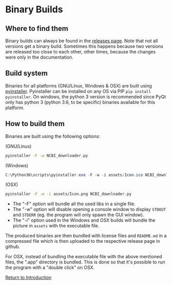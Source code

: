 # Binary Builds

## Where to find them
Binary builds can always be found in the [releases page](https://github.com/StuntsPT/NCBI_Mass_Downloader/releases).
Note that not all versions get a binary build. Sometimes this happens because two versions are released too close to each other, other times, because the changes were only in the documentation.

## Build system
Binaries for all platforms (GNU/Linux, Windows & OSX) are built using [pyinstaller](http://www.pyinstaller.org/).
Pyinstaller can be installed on any OS via PIP `pip install pyinstaller`.
On windows, the python 3 version is recommended since PyQt only has python 3 (python 3.6, to be specific) binaries available for this platform.

## How to build them
Binaries are built using the following options:

(GNU/Linux)
```bash
pyinstaller -F -w NCBI_downloader.py
```

(Windows)
```powershell
C:\Python36\scripts\pyinstaller.exe -F -w -i assets/Icon.ico NCBI_downloader.py
```

(OSX)
```bash
pyinstaller -F -w -i assets/Icon.png NCBI_downloader.py
```

* The "-F" option will bundle all the used libs in a single file.
* The "-w" option will disable opening a console window to display `STDOUT` and `STDERR` (eg. the program will only spawn the GUI window).
* The "-i" option used in the Windows and OSX builds will bundle the picture in `assets` with the executable file.

The produced binaries are then bundled with license files and `README.md` in a compressed file which is then uploaded to the respective release page in github.

For OSX, instead of bundling the executable file with the above mentioned files, the ".app" directory is bundled. This is done so that it's possible to run the program with a "double click" on OSX.

[Return to Introduction](index.md)

